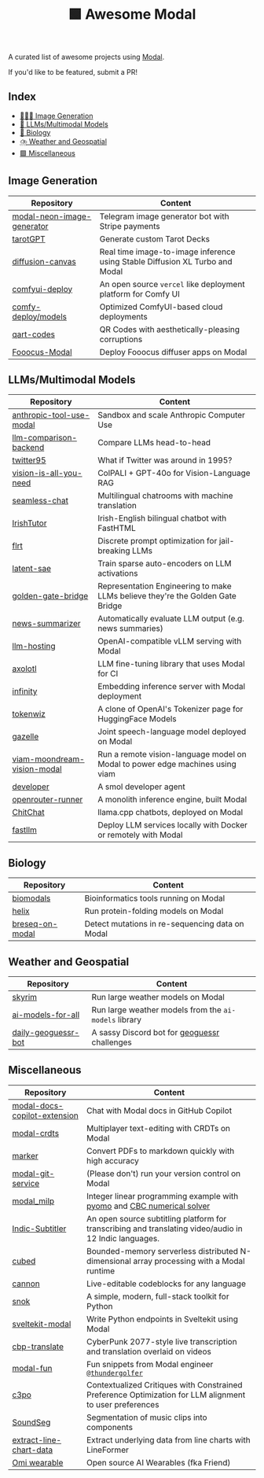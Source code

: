 <div align='center'>

# 🟩 Awesome Modal
<br>
</div>

A curated list of awesome projects using [Modal](https://modal.com).

If you'd like to be featured, submit a PR!

## Index

- [👩🏻‍🎨 Image Generation](#image-generation)
- [🧠 LLMs/Multimodal Models](#llmsmultimodal-models)
- [🧬 Biology](#biology)
- [⛈️ Weather and Geospatial](#weather-and-geospatial)
- [🟩 Miscellaneous](#miscellaneous)

## Image Generation

| Repository | Content |
|------------|---------|
| [modal-neon-image-generator](https://github.com/dhanushreddy291/modal-neon-image-generator) | Telegram image generator bot with Stripe payments |
| [tarotGPT](https://github.com/LukasMosser/tarotGPT/) | Generate custom Tarot Decks |
| [diffusion-canvas](https://github.com/carllapierre/diffusion-canvas) | Real time image-to-image inference using Stable Diffusion XL Turbo and Modal |
| [comfyui-deploy](https://github.com/BennyKok/comfyui-deploy) | An open source `vercel` like deployment platform for Comfy UI  |
| [comfy-deploy/models](https://github.com/comfy-deploy/models) | Optimized ComfyUI-based cloud deployments |
| [qart-codes](https://github.com/charlesfrye/qart-codes) | QR Codes with aesthetically-pleasing corruptions |
| [Fooocus-Modal](https://github.com/BarrenWardo/Fooocus-Modal) | Deploy Fooocus diffuser apps on Modal |

## LLMs/Multimodal Models

| Repository | Content |
|------------|---------|
| [anthropic-tool-use-modal](https://github.com/yasyf/anthropic-tool-use-modal) | Sandbox and scale Anthropic Computer Use |
| [llm-comparison-backend](https://github.com/Supahands/llm-comparison-backend) | Compare LLMs head-to-head |
| [twitter95](https://github.com/charlesfrye/twitter95) | What if Twitter was around in 1995? |
| [vision-is-all-you-need](https://github.com/Softlandia-Ltd/vision-is-all-you-need/) | ColPALI + GPT-40o for Vision-Language RAG |
| [seamless-chat](https://github.com/modal-labs/seamless-chat) | Multilingual chatrooms with machine translation |
| [IrishTutor](https://github.com/c123ian/Irish_Tutor) | Irish-English bilingual chatbot with FastHTML |
| [flrt](https://github.com/Confirm-Solutions/flrt/tree/main) | Discrete prompt optimization for jail-breaking LLMs |
| [latent-sae](https://github.com/enjalot/latent-sae) | Train sparse auto-encoders on LLM activations |
| [golden-gate-bridge](https://github.com/gao-hongnan/golden-gate-bridge) | Representation Engineering to make LLMs believe they're the Golden Gate Bridge |
| [news-summarizer](https://github.com/log10-io/news-summarizer) | Automatically evaluate LLM output (e.g. news summaries) |
| [llm-hosting](https://github.com/dwarvesf/llm-hosting) | OpenAI-compatible vLLM serving with Modal |
| [axolotl](https://github.com/OpenAccess-AI-Collective/axolotl) | LLM fine-tuning library that uses Modal for CI |
| [infinity](https://github.com/michaelfeil/infinity/) | Embedding inference server with Modal deployment |
| [tokenwiz](https://github.com/1rgs/tokenwiz) | A clone of OpenAI's Tokenizer page for HuggingFace Models |
| [gazelle](https://github.com/tincans-ai/gazelle) | Joint speech-language model deployed on Modal |
| [viam-moondream-vision-modal](https://github.com/mcvella/viam-moondream-vision-modal) | Run a remote vision-language model on Modal to power edge machines using viam |
| [developer](https://github.com/smol-ai/developer) | A smol developer agent |
| [openrouter-runner](https://github.com/OpenRouterTeam/openrouter-runner) | A monolith inference engine, built Modal |
| [ChitChat](https://github.com/OutofAi/ChitChat) | llama.cpp chatbots, deployed on Modal |
| [fastllm](https://github.com/567-labs/fastllm) | Deploy LLM services locally with Docker or remotely with Modal |

## Biology

| Repository | Content |
|------------|---------|
| [biomodals](https://github.com/hgbrian/biomodals) | Bioinformatics tools running on Modal |
| [helix](https://github.com/thebiodesignlab/helix) | Run protein-folding models on Modal |
| [breseq-on-modal](https://github.com/tdsone/breseq-on-modal) | Detect mutations in re-sequencing data on Modal|

## Weather and Geospatial

| Repository | Content |
|------------|---------|
| [skyrim](https://github.com/secondlaw-ai/skyrim) | Run large weather models on Modal |
| [ai-models-for-all](https://github.com/darothen/ai-models-for-all) | Run large weather models from the `ai-models` library |
| [daily-geoguessr-bot](https://github.com/ldcWV/daily-geoguessr-bot) | A sassy Discord bot for [geoguessr](https://www.geoguessr.com/) challenges |

## Miscellaneous

| Repository | Content |
|------------|---------|
| [modal-docs-copilot-extension](https://github.com/anthonycorletti/modal-docs-copilot-extension) | Chat with Modal docs in GitHub Copilot |
| [modal-crdts](https://github.com/anthonycorletti/modal-crdts) | Multiplayer text-editing with CRDTs on Modal |
| [marker](https://github.com/VikParuchuri/marker) | Convert PDFs to markdown quickly with high accuracy |
| [modal-git-service](https://github.com/anthonycorletti/modal-git-service) | (Please don't) run your version control on Modal |
| [modal_milp](https://github.com/zsiegel92/modal_milp) | Integer linear programming example with [pyomo](https://www.pyomo.org/) and [CBC numerical solver](https://github.com/coin-or/Cbc) |
| [Indic-Subtitler](https://github.com/kurianbenoy/Indic-Subtitler) | An open source subtitling platform for transcribing and translating video/audio in 12 Indic languages. |
| [cubed](https://github.com/cubed-dev/cubed) | Bounded-memory serverless distributed N-dimensional array processing with a Modal runtime|
| [cannon](https://github.com/cryingpotat0/cannon) | Live-editable codeblocks for any language |
| [snok](https://github.com/anthonycorletti/snok) | A simple, modern, full-stack toolkit for Python |
| [sveltekit-modal](https://github.com/semicognitive/sveltekit-modal) | Write Python endpoints in Sveltekit using Modal |
| [cbp-translate](https://github.com/elanmart/cbp-translate) | CyberPunk 2077-style live transcription and translation overlaid on videos |
| [modal-fun](https://github.com/thundergolfer/modal-fun) | Fun snippets from Modal engineer [`@thundergolfer`](https://github.com/thundergolfer) |
| [c3po](https://github.com/austrian-code-wizard/c3po) | Contextualized Critiques with Constrained Preference Optimization for LLM alignment to user preferences |
| [SoundSeg](https://github.com/mbrotos/SoundSeg) | Segmentation of music clips into components  |
| [extract-line-chart-data](https://github.com/tdsone/extract-line-chart-data) | Extract underlying data from line charts with LineFormer |
| [Omi wearable](https://github.com/BasedHardware/Omi) | Open source AI Wearables (fka Friend) |
